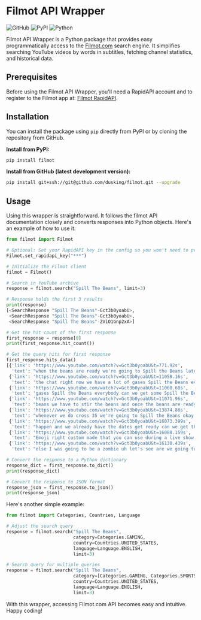 # Filmot API Wrapper

![GitHub](https://img.shields.io/github/license/dusking/filmot)
![PyPI](https://img.shields.io/pypi/v/filmot)
![Python](https://img.shields.io/pypi/pyversions/filmot)

Filmot API Wrapper is a Python package that provides easy programmatically access to the
[Filmot.com](https://filmot.com/) search engine. It simplifies searching YouTube videos by words in subtitles,
fetching channel statistics, and historical data.

## Prerequisites

Before using the Filmot API Wrapper, you'll need a RapidAPI account and to register to the Filmot app at:
[Filmot RapidAPI](https://rapidapi.com/Jopik1/api/filmot-tube-metadata-archive/).

## Installation

You can install the package using `pip` directly from PyPI or by cloning the repository from GitHub.

**Install from PyPI:**

```bash
pip install filmot
```

**Install from GitHub (latest development version):**

```bash
pip install git+ssh://git@github.com/dusking/filmot.git --upgrade
```

## Usage

Using this wrapper is straightforward.
It follows the filmot API documentation closely and converts responses into Python objects.
Here's an example of how to use it:

```python
from filmot import Filmot

# Optional: Set your RapidAPI key in the config so you won't need to provide it in the usage.
Filmot.set_rapidapi_key("***")

# Initialize the Filmot client
filmot = Filmot()

# Search in YouTube archive
response = filmot.search("Spill The Beans", limit=3)

# Response holds the first 3 results
print(response)
[<SearchResponse "Spill The Beans"-Gct3b0yoabU>,
 <SearchResponse "Spill The Beans"-Gct3b0yoabU>,
 <SearchResponse "Spill The Beans"-ZViO1Gnp2xA>]

# Get the hit count of the first response
first_response = response[0]
print(first_response.hit_count())

# Get the query hits for first response
first_response.hits_data()
[{'link': 'https://www.youtube.com/watch?v=Gct3b0yoabU&t=771.92s',
  'text': "when the beans are ready we're going to Spill the Beans later on in the day okay later on in the day we're going to spill the uh"},
 {'link': 'https://www.youtube.com/watch?v=Gct3b0yoabU&t=11058.16s',
  'text': 'the chat right now we have a lot of gases Spill the Beans everybody can we get some Spill the Beans emojis on the chat going you know this is how we do it'},
 {'link': 'https://www.youtube.com/watch?v=Gct3b0yoabU&t=11060.68s',
  'text': 'gases Spill the Beans everybody can we get some Spill the Beans emojis on the chat going you know this is how we do it here on LA flights we always have to'},
 {'link': 'https://www.youtube.com/watch?v=Gct3b0yoabU&t=11071.96s',
  'text': "beans we have to stir the beans and once the beans are ready then we'll Spill the Beans pretty cool announcement I I think it's cool"},
 {'link': 'https://www.youtube.com/watch?v=Gct3b0yoabU&t=13874.88s',
  'text': "whenever we do cross 35 we're going to Spill the Beans okay and I I promise you you're not going to be disappointed at the"},
 {'link': 'https://www.youtube.com/watch?v=Gct3b0yoabU&t=16073.399s',
  'text': "happen and we already have the dates get ready can we get the Spill the Beans emji going can we stir the beans yeah believe it or not if you're"},
 {'link': 'https://www.youtube.com/watch?v=Gct3b0yoabU&t=16088.159s',
  'text': "Emoji right custom made that you can use during a live show and it says Spill the Beans okay so first part LA flights goes to New York we're going to be visiting"},
 {'link': 'https://www.youtube.com/watch?v=Gct3b0yoabU&t=16130.439s',
  'text': "else I was going to be a zombie uh let's see are we going to have The Spill the Beans emojis let's say yes we have Cheryl sending five memberships by the"}]

# Convert the response to a Python dictionary
response_dict = first_response.to_dict()
print(response_dict)

# Convert the response to JSON format
response_json = first_response.to_json()
print(response_json)
```

Here's another simple example:

```python
from filmot import Categories, Countries, Language

# Adjust the search query
response = filmot.search("Spill The Beans",
                         category=Categories.GAMING,
                         country=Countries.UNITED_STATES,
                         language=Language.ENGLISH,
                         limit=3)

# Search query for multiple queries
response = filmot.search("Spill The Beans",
                         category=[Categories.GAMING, Categories.SPORTS],
                         country=Countries.UNITED_STATES,
                         language=Language.ENGLISH,
                         limit=3)
```

With this wrapper, accessing Filmot.com API becomes easy and intuitive.
Happy coding!
